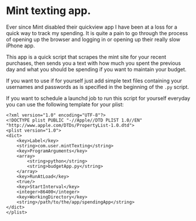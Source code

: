 # Mint texting app.

Ever since Mint disabled their quickview app I have been at a loss for a quick way
to track my spending. It is quite a pain to go through the process of opening up
the browser and logging in or opening up their really slow iPhone app.

This app is a quick script that scrapes the mint site for your recent purchases,
then sends you a text with how much you spent the previous day and what you should
be spending if you want to maintain your budget.

If you want to use if for yourself just add simple text files containing your
usernames and passwords as is specified in the beginning of the `.py` script.

If you want to schedule a launchd job to run this script for yourself everyday
you can use the following template for your plist:

```{xml}
<?xml version="1.0" encoding="UTF-8"?>
<!DOCTYPE plist PUBLIC "-//Apple//DTD PLIST 1.0//EN" "http://www.apple.com/DTDs/PropertyList-1.0.dtd">
<plist version="1.0">
<dict>
	<key>Label</key>
	<string>com.user.mintTexting</string>
	<key>ProgramArguments</key>
	<array>
		<string>python</string>
		<string>budgetApp.py</string>
	</array>
	<key>RunAtLoad</key>
	<true/>
	<key>StartInterval</key>
	<integer>86400</integer>
	<key>WorkingDirectory</key>
	<string>/path/to/the/app/spendingApp</string>
</dict>
</plist>
```
